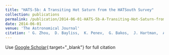 ```yaml
---
title: "HATS-5b: A Transiting Hot Saturn from the HATSouth Survey"
collection: publications
permalink: /publication/2014-06-01-HATS-5b-A-Transiting-Hot-Saturn-from-the-HATSouth-Survey
date: 2014-06-01
venue: 'The Astronomical Journal'
citation: ' G. Zhou,  D. Bayliss,  K. Penev,  G. Bakos,  J. Hartman,  A. Jordán,  L. Mancini,  M. Mohler,  Z. Csubry,  S. Ciceri,  R. Brahm,  M. Rabus,  L. Buchhave,  T. Henning,  V. Suc,  N. Espinoza,  B. Béky,  R. Noyes,  B. Schmidt,  R. Butler,  S. Shectman,  I. Thompson,  J. Crane,  B. Sato,  B. Csák,  J. Lázár,  I. Papp,  P. Sári,  N. Nikolov, &quot;HATS-5b: A Transiting Hot Saturn from the HATSouth Survey.&quot; The Astronomical Journal, 2014.'
---
```

Use [Google Scholar](https://scholar.google.com/scholar?q=HATS+5b:+A+Transiting+Hot+Saturn+from+the+HATSouth+Survey){:target="_blank"} for full citation